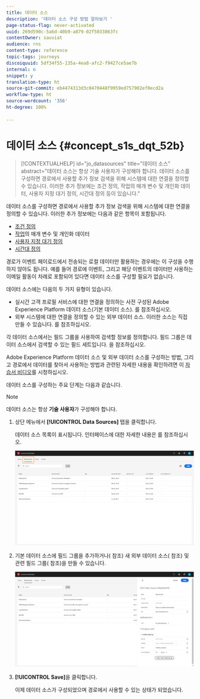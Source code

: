 ```yaml
---
title: 데이터 소스
description: '데이터 소스 구성 방법 알아보기 '
page-status-flag: never-activated
uuid: 269d590c-5a6d-40b9-a879-02f5033863fc
contentOwner: sauviat
audience: rns
content-type: reference
topic-tags: journeys
discoiquuid: 5df34f55-135a-4ea8-afc2-f9427ce5ae7b
internal: n
snippet: y
translation-type: ht
source-git-commit: eb4474313d3c0470448f9959ed757902ef0ecd2a
workflow-type: ht
source-wordcount: '356'
ht-degree: 100%

---
```



# 데이터 소스 {#concept_s1s_dqt_52b}

>[!CONTEXTUALHELP]
>id="jo_datasources"
>title="데이터 소스"
>abstract="데이터 소스는 항상 기술 사용자가 구성해야 합니다. 데이터 소스를 구성하면 경로에서 사용할 추가 정보 검색을 위해 시스템에 대한 연결을 정의할 수 있습니다. 이러한 추가 정보에는 조건 정의, 작업의 매개 변수 및 개인화 데이터, 사용자 지정 대기 정의, 시간대 정의 등이 있습니다."

데이터 소스를 구성하면 경로에서 사용할 추가 정보 검색을 위해 시스템에 대한 연결을 정의할 수 있습니다. 이러한 추가 정보에는 다음과 같은 항목이 포함됩니다.

* [조건 정의](../building-journeys/condition-activity.md)
* [작업](../action/action.md)의 매개 변수 및 개인화 데이터
* [사용자 지정 대기 정의](../building-journeys/wait-activity.md#custom)
* [시간대 정의](../building-journeys/timezone-management.md)

경로가 이벤트 페이로드에서 전송되는 로컬 데이터만 활용하는 경우에는 이 구성을 수행하지 않아도 됩니다. 예를 들어 경로에 이벤트, 그리고 해당 이벤트의 데이터만 사용하는 이메일 활동이 차례로 포함되어 있다면 데이터 소스를 구성할 필요가 없습니다.

데이터 소스에는 다음의 두 가지 유형이 있습니다.

* 실시간 고객 프로필 서비스에 대한 연결을 정의하는 사전 구성된 Adobe Experience Platform 데이터 소스(기본 데이터 소스). [](../datasource/adobe-experience-platform-data-source.md)를 참조하십시오.
* 외부 시스템에 대한 연결을 정의할 수 있는 외부 데이터 소스. 이러한 소스는 직접 만들 수 있습니다. [](../datasource/external-data-sources.md)를 참조하십시오.

각 데이터 소스에서는 필드 그룹을 사용하여 검색할 정보를 정의합니다. 필드 그룹은 데이터 소스에서 검색할 수 있는 필드 세트입니다. [](../datasource/field-groups.md)을 참조하십시오.

Adobe Experience Platform 데이터 소스 및 외부 데이터 소스를 구성하는 방법, 그리고 경로에서 데이터를 찾아서 사용하는 방법과 관련된 자세한 내용을 확인하려면 이 [자습서 비디오](https://docs.adobe.com/content/help/ko-KR/journey-orchestration-learn/tutorials/configure-data-sources.html)를 시청하십시오.

데이터 소스를 구성하는 주요 단계는 다음과 같습니다.

>[!NOTE]
>
>데이터 소스는 항상 **기술 사용자**&#x200B;가 구성해야 합니다.

1. 상단 메뉴에서 **[!UICONTROL Data Sources]** 탭을 클릭합니다.

   데이터 소스 목록이 표시됩니다. 인터페이스에 대한 자세한 내용은 [](../about/user-interface.md)를 참조하십시오.

   ![](../assets/journey18.png)

1. 기본 데이터 소스에 필드 그룹을 추가하거나([](../datasource/adobe-experience-platform-data-source.md) 참조) 새 외부 데이터 소스([](../datasource/external-data-sources.md) 참조) 및 관련 필드 그룹([](../datasource/field-groups.md) 참조)을 만들 수 있습니다.

   ![](../assets/journey23.png)

1. **[!UICONTROL Save]**&#x200B;을 클릭합니다.

   이제 데이터 소스가 구성되었으며 경로에서 사용할 수 있는 상태가 되었습니다.
